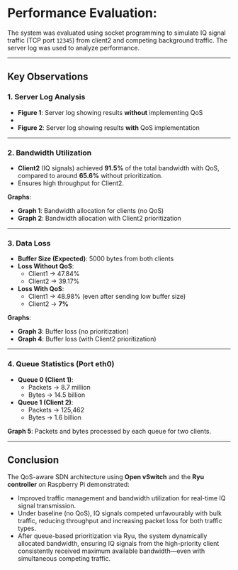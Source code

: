 # Performance Evaluation: 

The system was evaluated using socket programming to simulate IQ signal traffic (TCP port `12345`) from client2 and competing background traffic. The server log was used to analyze performance.

---

## Key Observations

### **1. Server Log Analysis**
- **Figure 1**: Server log showing results **without** implementing QoS
-   
- **Figure 2**: Server log showing results **with** QoS implementation  

---

### **2. Bandwidth Utilization**
- **Client2** (IQ signals) achieved **91.5%** of the total bandwidth with QoS, compared to around **65.6%** without prioritization.  
- Ensures high throughput for Client2.  

**Graphs**:  
- **Graph 1**: Bandwidth allocation for clients (no QoS)  
- **Graph 2**: Bandwidth allocation with Client2 prioritization  

---

### **3. Data Loss**
- **Buffer Size (Expected)**: 5000 bytes from both clients  
- **Loss Without QoS**:  
  - Client1 → 47.84%  
  - Client2 → 39.17%  
- **Loss With QoS**:  
  - Client1 → 48.98% (even after sending low buffer size)  
  - Client2 → **7%**  

**Graphs**:  
- **Graph 3**: Buffer loss (no prioritization)  
- **Graph 4**: Buffer loss (with Client2 prioritization)  

---

### **4. Queue Statistics (Port eth0)**
- **Queue 0 (Client 1)**:  
  - Packets → 8.7 million  
  - Bytes → 14.5 billion  
- **Queue 1 (Client 2)**:  
  - Packets → 125,462  
  - Bytes → 1.6 billion  

**Graph 5**: Packets and bytes processed by each queue for two clients.  

---

## **Conclusion**
The QoS-aware SDN architecture using **Open vSwitch** and the **Ryu controller** on Raspberry Pi demonstrated:  
- Improved traffic management and bandwidth utilization for real-time IQ signal transmission.  
- Under baseline (no QoS), IQ signals competed unfavourably with bulk traffic, reducing throughput and increasing packet loss for both traffic types.  
- After queue-based prioritization via Ryu, the system dynamically allocated bandwidth, ensuring IQ signals from the high-priority client consistently received maximum available bandwidth—even with simultaneous competing traffic.
